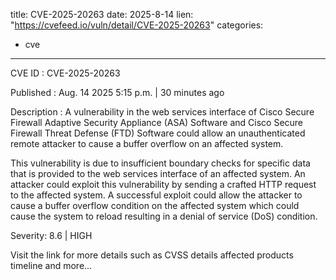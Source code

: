  
title: CVE-2025-20263
date: 2025-8-14
lien: "https://cvefeed.io/vuln/detail/CVE-2025-20263"
categories:
  - cve
---

CVE ID : CVE-2025-20263

Published :  Aug. 14
2025
5:15 p.m. | 30 minutes ago

Description : A vulnerability in the web services interface of Cisco Secure Firewall Adaptive Security Appliance (ASA) Software and Cisco Secure Firewall Threat Defense (FTD) Software could allow an unauthenticated
remote attacker to cause a buffer overflow on an affected system. 

This vulnerability is due to insufficient boundary checks for specific data that is provided to the web services interface of an affected system. An attacker could exploit this vulnerability by sending a crafted HTTP request to the affected system. A successful exploit could allow the attacker to cause a buffer overflow condition on the affected system
which could cause the system to reload
resulting in a denial of service (DoS) condition.

Severity: 8.6 | HIGH

Visit the link for more details
such as CVSS details
affected products
timeline
and more...
